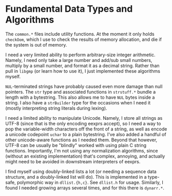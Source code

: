 # Fundamental Data Types and Algorithms

The `common.*` files include utility functions.
At the moment it only holds `checkOom`, which I use to check the results of memory allocation, and die if the system is out of memory.

I need a very limited ability to perform arbitrary-size integer arithmetic.
Namely, I need only take a large number and add/sub small numbers, multiply by a small number, and format it as a decimal string.
Rather than pull in `libgmp` (or learn how to use it), I just implemented these algorithms myself.

`NUL`-terminated strings have probably caused even more damage than null pointers.
The `str` type and associated functions in `strstuff.*` bundle a length with a bytestring.
This also allows me to have `NUL` bytes inside a string.
I also have a `strBuilder` type for the occasions when I need it (mostly interpreting string literals during lexing).

I need a limited ability to manipulate Unicode.
Namely, I store all strings as UTF-8 (since that is the only encoding eexprs accept),
  so I need a way to pop the variable-width characters off the front of a string,
  as well as encode a unicode codepoint `uchar` to a plain bytestring.
I've also added a handful of other unicode-aware functions as I needed them.
Beyond that however, UTF-8 can be usually be "blindly" worked with using plain C string functions.
Importantly, I'm not using any normalization algorithms, since (without an existing implementation) that's complex, annoying, and actually might need to be avoided in downstream interpreters of eexprs.

I find myself using doubly-linked lists a lot (or needing a sequence data structure, and a doubly-linked list will do).
This is implemented in a type-safe, polymorphic way in `dllist.{h,c}`.
See `dllist.h` for usage.
Similarly, I found I needed growing arrays several times, and for this there is `dynarr.*`.
